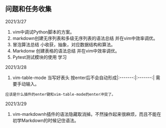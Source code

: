 问题和任务收集
--------
2021/3/27
1. vim中调试Python脚本的方案。
2. markdown创建无序列表和多级无序列表的语法总结 并在vim中效率调优。 
3. 冒泡算法总结 小收获，抽象，对应数据结构和算法。 
4. Markdonw 创建表格的语法总结 并在vim中效率调优。
5. Pytest测试模块的使用 学习

2021/3/28
1. vim-table-mode 当写好表头 按enter后不会自动形成|:-------:|:-------:| 需要手动输入。
```
应该是什么插件的enter键和vim-table-mode的enter冲突了。
```
2021/3/29
1. vim-markdownh插件的语法隐藏取消掉。不然操作起来很麻烦，而且不能在初学Markdown的时候记住语法。
